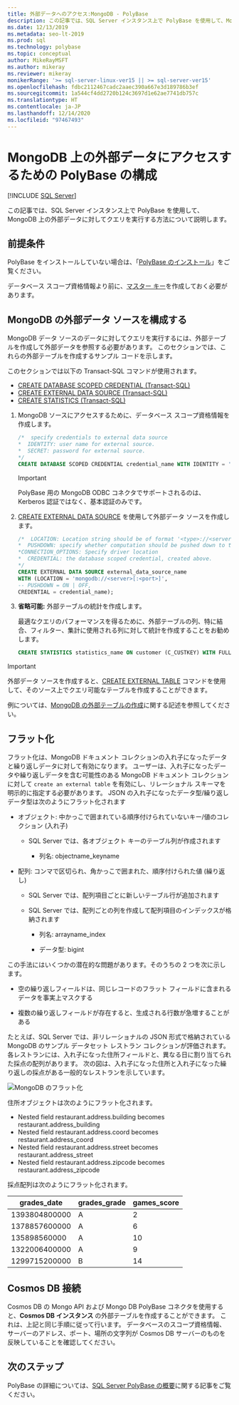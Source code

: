 ```yaml
---
title: 外部データへのアクセス:MongoDB - PolyBase
description: この記事では、SQL Server インスタンス上で PolyBase を使用して、MongoDB 上の外部データに対してクエリを実行する方法について説明します。 外部データを参照する外部テーブルを作成します。
ms.date: 12/13/2019
ms.metadata: seo-lt-2019
ms.prod: sql
ms.technology: polybase
ms.topic: conceptual
author: MikeRayMSFT
ms.author: mikeray
ms.reviewer: mikeray
monikerRange: '>= sql-server-linux-ver15 || >= sql-server-ver15'
ms.openlocfilehash: fdbc2112467cadc2aaec390a667e3d189786b3ef
ms.sourcegitcommit: 1a544cf4dd2720b124c3697d1e62ae7741db757c
ms.translationtype: HT
ms.contentlocale: ja-JP
ms.lasthandoff: 12/14/2020
ms.locfileid: "97467493"
---
```

# <a name="configure-polybase-to-access-external-data-in-mongodb"></a>MongoDB 上の外部データにアクセスするための PolyBase の構成

 [!INCLUDE [SQL Server](../../includes/applies-to-version/sqlserver.md)]

この記事では、SQL Server インスタンス上で PolyBase を使用して、MongoDB 上の外部データに対してクエリを実行する方法について説明します。

## <a name="prerequisites"></a>前提条件

PolyBase をインストールしていない場合は、「[PolyBase のインストール](polybase-installation.md)」をご覧ください。

データベース スコープ資格情報より前に、[マスター キー](../../t-sql/statements/create-master-key-transact-sql.md)を作成しておく必要があります。 
    

## <a name="configure-a-mongodb-external-data-source"></a>MongoDB の外部データ ソースを構成する

MongoDB データ ソースのデータに対してクエリを実行するには、外部テーブルを作成して外部データを参照する必要があります。 このセクションでは、これらの外部テーブルを作成するサンプル コードを示します。

このセクションでは以下の Transact-SQL コマンドが使用されます。

- [CREATE DATABASE SCOPED CREDENTIAL (Transact-SQL)](../../t-sql/statements/create-database-scoped-credential-transact-sql.md)
- [CREATE EXTERNAL DATA SOURCE (Transact-SQL)](../../t-sql/statements/create-external-data-source-transact-sql.md) 
- [CREATE STATISTICS (Transact-SQL)](../../t-sql/statements/create-statistics-transact-sql.md)

1. MongoDB ソースにアクセスするために、データベース スコープ資格情報を作成します。

    ```sql
    /*  specify credentials to external data source
    *  IDENTITY: user name for external source. 
    *  SECRET: password for external source.
    */
    CREATE DATABASE SCOPED CREDENTIAL credential_name WITH IDENTITY = 'username', Secret = 'password';
    ```
    
   > [!IMPORTANT] 
   > PolyBase 用の MongoDB ODBC コネクタでサポートされるのは、Kerberos 認証ではなく、基本認証のみです。    
    
1. [CREATE EXTERNAL DATA SOURCE](../../t-sql/statements/create-external-data-source-transact-sql.md) を使用して外部データ ソースを作成します。

    ```sql
    /*  LOCATION: Location string should be of format '<type>://<server>[:<port>]'.
    *  PUSHDOWN: specify whether computation should be pushed down to the source. ON by default.
    *CONNECTION_OPTIONS: Specify driver location
    *  CREDENTIAL: the database scoped credential, created above.
    */
    CREATE EXTERNAL DATA SOURCE external_data_source_name
    WITH (LOCATION = 'mongodb://<server>[:<port>]',
    -- PUSHDOWN = ON | OFF,
    CREDENTIAL = credential_name);
    ```

1. **省略可能:** 外部テーブルの統計を作成します。

    最適なクエリのパフォーマンスを得るために、外部テーブルの列、特に結合、フィルター、集計に使用される列に対して統計を作成することをお勧めします。

    ```sql
    CREATE STATISTICS statistics_name ON customer (C_CUSTKEY) WITH FULLSCAN; 
    ```

>[!IMPORTANT] 
>外部データ ソースを作成すると、[CREATE EXTERNAL TABLE](../../t-sql/statements/create-external-table-transact-sql.md) コマンドを使用して、そのソース上でクエリ可能なテーブルを作成することができます。
>
>例については、[MongoDB の外部テーブルの作成](../../t-sql/statements/create-external-table-transact-sql.md#k-create-an-external-table-for-mongodb)に関する記述を参照してください。

## <a name="flattening"></a>フラット化
フラット化は、MongoDB ドキュメント コレクションの入れ子になったデータと繰り返しデータに対して有効になります。 ユーザーは、入れ子になったデータや繰り返しデータを含む可能性のある MongoDB ドキュメント コレクションに対して `create an external table` を有効にし、リレーショナル スキーマを明示的に指定する必要があります。 JSON の入れ子になったデータ型/繰り返しデータ型は次のようにフラット化されます

* オブジェクト: 中かっこで囲まれている順序付けられていないキー/値のコレクション (入れ子)

   - SQL Server では、各オブジェクト キーのテーブル列が作成されます

     * 列名: objectname_keyname

* 配列: コンマで区切られ、角かっこで囲まれた、順序付けられた値 (繰り返し)

   - SQL Server では、配列項目ごとに新しいテーブル行が追加されます

   - SQL Server では、配列ごとの列を作成して配列項目のインデックスが格納されます

     * 列名: arrayname_index

     * データ型: bigint

この手法にはいくつかの潜在的な問題があります。そのうちの 2 つを次に示します。

* 空の繰り返しフィールドは、同じレコードのフラット フィールドに含まれるデータを事実上マスクする

* 複数の繰り返しフィールドが存在すると、生成される行数が急増することがある

たとえば、SQL Server では、非リレーショナルの JSON 形式で格納されている MongoDB のサンプル データセット レストラン コレクションが評価されます。 各レストランには、入れ子になった住所フィールドと、異なる日に割り当てられた採点の配列があります。 次の図は、入れ子になった住所と入れ子になった繰り返しの採点がある一般的なレストランを示しています。

![MongoDB のフラット化](../../relational-databases/polybase/media/mongo-flattening.png "MongoDB レストランのフラット化")

住所オブジェクトは次のようにフラット化されます。

* Nested field restaurant.address.building becomes restaurant.address_building
* Nested field restaurant.address.coord becomes restaurant.address_coord
* Nested field restaurant.address.street becomes restaurant.address_street
* Nested field restaurant.address.zipcode becomes restaurant.address_zipcode

採点配列は次のようにフラット化されます。

| grades_date | grades_grade  | games_score | 
| ------------- | ------------------------- | -------------- |
|1393804800000 |A |2|
|1378857600000|A |6|
|135898560000 |A |10|
|1322006400000|A |9|
|1299715200000 |B |14|

## <a name="cosmos-db-connection"></a>Cosmos DB 接続

Cosmos DB の Mongo API および Mongo DB PolyBase コネクタを使用すると、**Cosmos DB インスタンス** の外部テーブルを作成することができます。 これは、上記と同じ手順に従って行います。 データベースのスコープ資格情報、サーバーのアドレス、ポート、場所の文字列が Cosmos DB サーバーのものを反映していることを確認してください。 

## <a name="next-steps"></a>次のステップ

PolyBase の詳細については、[SQL Server PolyBase の概要](polybase-guide.md)に関する記事をご覧ください。
